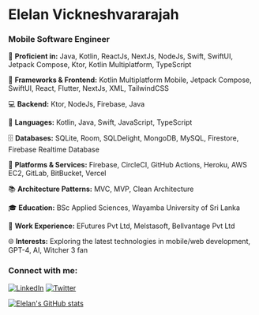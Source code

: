 # Elelan Vickneshvararajah

### Mobile Software Engineer

📱 **Proficient in:** Java, Kotlin, ReactJs, NextJs, NodeJs, Swift, SwiftUI, Jetpack Compose, Ktor, Kotlin Multiplatform, TypeScript

🧠 **Frameworks & Frontend:** Kotlin Multiplatform Mobile, Jetpack Compose, SwiftUI, React, Flutter, NextJs, XML, TailwindCSS

💻 **Backend:** Ktor, NodeJs, Firebase, Java

🔧 **Languages:** Kotlin, Java, Swift, JavaScript, TypeScript

🗄️ **Databases:** SQLite, Room, SQLDelight, MongoDB, MySQL, Firestore, Firebase Realtime Database

🚀 **Platforms & Services:** Firebase, CircleCI, GitHub Actions, Heroku, AWS EC2, GitLab, BitBucket, Vercel

📚 **Architecture Patterns:** MVC, MVP, Clean Architecture

🎓 **Education:** BSc Applied Sciences, Wayamba University of Sri Lanka

💼 **Work Experience:** EFutures Pvt Ltd, Melstasoft, Bellvantage Pvt Ltd

🌐 **Interests:** Exploring the latest technologies in mobile/web development, GPT-4, AI, Witcher 3 fan

### Connect with me:

[![LinkedIn](https://img.shields.io/badge/-LinkedIn-0A66C2?style=flat-square&logo=linkedin&logoColor=white)](https://www.linkedin.com/in/elelan/)
[![Twitter](https://img.shields.io/badge/-Twitter-1DA1F2?style=flat-square&logo=twitter&logoColor=white)](https://twitter.com/vickneshelelan)

[![Elelan's GitHub stats](https://github-readme-stats.vercel.app/api?username=Elelan)](https://www.linkedin.com/in/elelan/)
<!-- [![Elelan's GitHub stats](https://github-readme-stats.vercel.app/api?username=Elelan)](https://github.com/anuraghazra/github-readme-stats) -->

<!--
**Elelan/Elelan** is a ✨ _special_ ✨ repository because its `README.md` (this file) appears on your GitHub profile.

Here are some ideas to get you started:

- 🔭 I’m currently working on ...
- 🌱 I’m currently learning ...
- 👯 I’m looking to collaborate on ...
- 🤔 I’m looking for help with ...
- 💬 Ask me about ...
- 📫 How to reach me: ...
- 😄 Pronouns: ...
- ⚡ Fun fact: ...
-->

